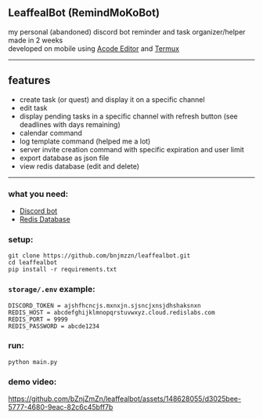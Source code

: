 ## LeaffealBot (RemindMoKoBot)
my personal (abandoned) discord bot reminder and task organizer/helper  
made in 2 weeks  
developed on mobile using [Acode Editor](https://acode.app/) and [Termux](https://termux.dev/)  

---

## features
- create task (or quest) and display it on a specific channel
- edit task
- display pending tasks in a specific channel with refresh button (see deadlines with days remaining)
- calendar command
- log template command (helped me a lot)
- server invite creation command with specific expiration and user limit
- export database as json file
- view redis database (edit and delete)

---

### what you need:
- [Discord bot](https://discord.com/developers/applications)
- [Redis Database](https://redis.com/try-free/)

### setup:

```
git clone https://github.com/bnjmzzn/leaffealbot.git
cd leaffealbot
pip install -r requirements.txt
```

### `storage/.env` example:

```
DISCORD_TOKEN = ajshfhcncjs.mxnxjn.sjsncjxnsjdhshaksnxn
REDIS_HOST = abcdefghijklmnopqrstuvwxyz.cloud.redislabs.com
REDIS_PORT = 9999
REDIS_PASSWORD = abcde1234
```

### run:

```
python main.py
```

### demo video:

https://github.com/bZnjZmZn/leaffealbot/assets/148628055/d3025bee-5777-4680-9eac-82c6c45bff7b